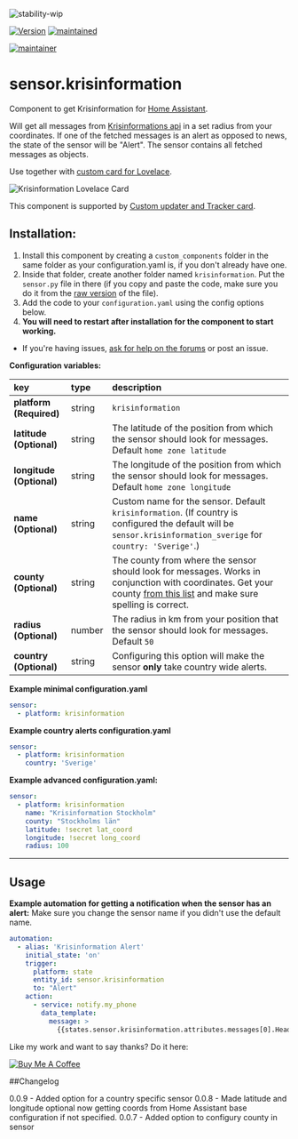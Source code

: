 ![stability-wip](https://img.shields.io/badge/stability-work_in_progress-lightgrey.svg?style=for-the-badge)


[![Version](https://img.shields.io/badge/version-0.0.9-green.svg?style=for-the-badge)](#) [![maintained](https://img.shields.io/maintenance/yes/2019.svg?style=for-the-badge)](#)

[![maintainer](https://img.shields.io/badge/maintainer-Isabella%20Alström%20%40isabellaalstrom-blue.svg?style=for-the-badge)](#)


# sensor.krisinformation
Component to get Krisinformation for [Home Assistant](https://www.home-assistant.io/).

Will get all messages from [Krisinformations api](http://api.krisinformation.se/v2/feed?format=json) in a set radius from your coordinates.
If one of the fetched messages is an alert as opposed to news, the state of the sensor will be "Alert". The sensor contains all fetched messages as objects.

Use together with [custom card for Lovelace](https://github.com/isabellaalstrom/krisinfo-card).

<img src="https://github.com/isabellaalstrom/krisinfo-card/blob/master/krisinfo.png" alt="Krisinformation Lovelace Card" />

This component is supported by [Custom updater and Tracker card](https://github.com/custom-components/custom_updater).

## Installation:

1. Install this component by creating a `custom_components` folder in the same folder as your configuration.yaml is, if you don't already have one.
2. Inside that folder, create another folder named `krisinformation`. Put the `sensor.py` file in there (if you copy and paste the code, make sure you do it from the [raw version](https://raw.githubusercontent.com/isabellaalstrom/sensor.krisinformation/master/custom_components/krisinformation/sensor.py) of the file).
2. Add the code to your `configuration.yaml` using the config options below.
3. **You will need to restart after installation for the component to start working.**

* If you're having issues, [ask for help on the forums](https://community.home-assistant.io/t/custom-component-krisinformation-sweden/90340) or post an issue.

**Configuration variables:**

key | type | description
:--- | :--- | :---
**platform (Required)** | string | `krisinformation`
**latitude (Optional)** | string | The latitude of the position from which the sensor should look for messages. Default `home zone latitude`
**longitude (Optional)** | string | The longitude of the position from which the sensor should look for messages. Default `home zone longitude`
**name (Optional)** | string | Custom name for the sensor. Default `krisinformation`. (If country is configured the default will be `sensor.krisinformation_sverige` for `country: 'Sverige'`.)
**county (Optional)** | string | The county from where the sensor should look for messages. Works in conjunction with coordinates. Get your county [from this list](https://sv.wikipedia.org/wiki/Sveriges_l%C3%A4n#Lista_%C3%B6ver_Sveriges_l%C3%A4n) and make sure spelling is correct. 
**radius (Optional)** | number | The radius in km from your position that the sensor should look for messages. Default `50`
**country (Optional)** | string | Configuring this option will make the sensor **only** take country wide alerts.

**Example minimal configuration.yaml**
```yaml
sensor:
  - platform: krisinformation
```

**Example country alerts configuration.yaml**
```yaml
sensor:
  - platform: krisinformation
    country: 'Sverige'
```

**Example advanced configuration.yaml:**

```yaml
sensor:
  - platform: krisinformation
    name: "Krisinformation Stockholm"
    county: "Stockholms län"
    latitude: !secret lat_coord
    longitude: !secret long_coord
    radius: 100
```

***

## Usage

**Example automation for getting a notification when the sensor has an alert:**
Make sure you change the sensor name if you didn't use the default name.

```yaml
automation:
  - alias: 'Krisinformation Alert'
    initial_state: 'on'
    trigger:
      platform: state
      entity_id: sensor.krisinformation
      to: "Alert"
    action:
      - service: notify.my_phone
        data_template:
          message: >
            {{states.sensor.krisinformation.attributes.messages[0].Headline}} - {{states.sensor.krisinformation.attributes.messages[0].Message}} {{states.sensor.krisinformation.attributes.messages[0].Web}}
```

Like my work and want to say thanks? Do it here:

<a href="https://www.buymeacoffee.com/iq1f96D" target="_blank"><img src="https://www.buymeacoffee.com/assets/img/custom_images/purple_img.png" alt="Buy Me A Coffee" style="height: auto !important;width: auto !important;" ></a>


##Changelog

0.0.9 - Added option for a country specific sensor
0.0.8 - Made latitude and longitude optional now getting coords from Home Assistant base configuration if not specified.
0.0.7 - Added option to configury county in sensor
